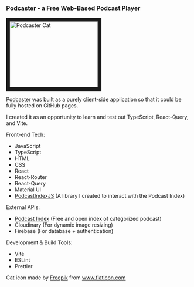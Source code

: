 ### Podcaster - a Free Web-Based Podcast Player
<a href="https://jasonobeid.github.io/podcaster/" target="_blank" rel="noopener noreferrer"><img src="https://raw.githubusercontent.com/JasonObeid/podcaster/main/src/assets/cat.svg" 
alt="Podcaster Cat" width="240" height="180" border="10" /></a>

<a href="https://jasonobeid.github.io/podcaster/" target="_blank" rel="noopener noreferrer">Podcaster</a> was built as a purely client-side application so that it could be fully hosted on GitHub pages.

I created it as an opportunity to learn and test out TypeScript, React-Query, and Vite.

Front-end Tech:
- JavaScript
- TypeScript
- HTML
- CSS
- React
- React-Router
- React-Query
- Material UI
- [PodcastIndexJS](https://github.com/JasonObeid/PodcastIndexJS) (A library I created to interact with the Podcast Index)

External APIs:
- [Podcast Index](https://podcastindex.org/) (Free and open index of categorized podcast)
- Cloudinary (For dynamic image resizing)
- Firebase (For database + authentication)

Development & Build Tools:
- Vite
- ESLint
- Prettier

<div>Cat icon made by <a href="https://www.flaticon.com/authors/freepik" title="Freepik">Freepik</a> from <a href="https://www.flaticon.com/" title="Flaticon">www.flaticon.com</a></div>

